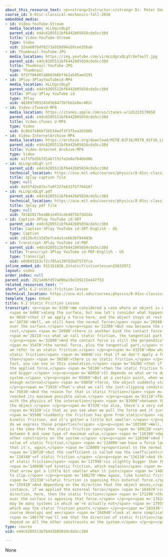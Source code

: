 ```yaml
---
about_this_resource_text: <p><strong>Instructor:</strong> Dr. Peter Dourmashkin</p>
course_id: 8-01sc-classical-mechanics-fall-2016
embedded_media:
- id: Video-YouTube-Stream
  media_location: mLLUgcvQLgY
  parent_uid: e4dc6205511bf6442b05034cda5cc30d
  title: Video-YouTube-Stream
  type: Video
  uid: 32ea607bdf6273a910d94a59cee35bab
- id: Thumbnail-YouTube-JPG
  media_location: https://img.youtube.com/vi/mLLUgcvQLgY/default.jpg
  parent_uid: e4dc6205511bf6442b05034cda5cc30d
  title: Thumbnail-YouTube-JPG
  type: Thumbnail
  uid: 9f3ff04407a866506bf4b2a545aed191
- id: 3Play-3PlayYouTubeid-MP4
  media_location: mLLUgcvQLgY
  parent_uid: e4dc6205511bf6442b05034cda5cc30d
  title: 3Play-3Play YouTube id
  type: 3Play
  uid: 482697d932454568473b7bb2e0ec402c
- id: Video-iTunesU-MP4
  media_location: https://itunes.apple.com/us/itunes-u/id1223579658
  parent_uid: e4dc6205511bf6442b05034cda5cc30d
  title: Video-iTunes U-MP4
  type: Video
  uid: 0c8bd7e066f26534edf3f3f5ea2b3d6b
- id: Video-InternetArchive-MP4
  media_location: https://archive.org/download/MIT8.01F16/MIT8_01F16_L06v02_360p.mp4
  parent_uid: e4dc6205511bf6442b05034cda5cc30d
  title: Video-Internet Archive-MP4
  type: Video
  uid: a1f3fbd5b7d1ab7151fe2e0a784bbd6b
- id: mLLUgcvQLgY.srt
  parent_uid: e4dc6205511bf6442b05034cda5cc30d
  technical_location: https://ocw.mit.edu/courses/physics/8-01sc-classical-mechanics-fall-2016/week-2-newtons-laws/6.2-static-friction-lesson/6.2-static-friction-lesson/mLLUgcvQLgY.srt
  title: 3play caption file
  type: null
  uid: 4a557d2e87ec7a0f22fe633757764167
- id: mLLUgcvQLgY.pdf
  parent_uid: e4dc6205511bf6442b05034cda5cc30d
  technical_location: https://ocw.mit.edu/courses/physics/8-01sc-classical-mechanics-fall-2016/week-2-newtons-laws/6.2-static-friction-lesson/6.2-static-friction-lesson/mLLUgcvQLgY.pdf
  title: 3play pdf file
  type: null
  uid: 78182017bea0b1e453cde4075bfdd2da
- id: Caption-3Play YouTube id-SRT
  parent_uid: e4dc6205511bf6442b05034cda5cc30d
  title: Caption-3Play YouTube id-SRT-English - US
  type: Caption
  uid: c8126c6113d3e7ce4a1ce6b3bf94493b
- id: Transcript-3Play YouTube id-PDF
  parent_uid: e4dc6205511bf6442b05034cda5cc30d
  title: Transcript-3Play YouTube id-PDF-English - US
  type: Transcript
  uid: e8d6851b3c72c705a139f02bd7573fca
inline_embed_id: 551161836.2staticfrictionlesson25632972
layout: video
order_index: null
parent_uid: 28214d6fd57a80ba19e339215e447f53
related_resources_text: ''
short_url: 6.2-static-friction-lesson
technical_location: https://ocw.mit.edu/courses/physics/8-01sc-classical-mechanics-fall-2016/week-2-newtons-laws/6.2-static-friction-lesson/6.2-static-friction-lesson
template_type: Embed
title: 6.2 Static Friction Lesson
transcript: <p><span m='4350'>We considered a case where an object is moving</span>
  <span m='6480'>along the surface, but now let's consider what happens,</span> <span
  m='9810'>that if we apply a force here, and the object stays at rest.</span> </p><p><span
  m='16730'>Well, we still have the normal force</span> <span m='20580'>distributed
  over the surface.</span> </p><p><span m='22300'>But now because the object is at
  rest,</span> <span m='24990'>there is another kind the contact force now</span>
  <span m='28210'>is what we call static friction, the tangential part of that.</span>
  </p><p><span m='32890'>And the contact force is still the perpendicular part,</span>
  <span m='35470'>the normal force, plus the tangential part,</span> <span m='38520'>which
  we refer to as static friction.</span> </p><p><span m='43250'>Now what happens with
  static friction</span> <span m='46040'>is that if we don't apply a force at all,
  then</span> <span m='50280'>there is no static friction.</span> </p><p><span m='51550'>In
  fact, you can see in this simulation,</span> <span m='54200'>that if we slowly increase
  the applied force,</span> <span m='58100'>then the static friction force gets bigger
  and bigger.</span> </p><p><span m='60950'>It depends on what we're doing to the
  system.</span> </p><p><span m='65069'>But at a certain point, when we apply a large
  enough external</span> <span m='69850'>force, the object suddenly starts to slip.</span>
  </p><p><span m='73920'>That's what we call the just-slipping condition.</span> </p><p><span
  m='76030'>And the reason for that is static friction</span> <span m='78240'>has
  reached its maximum possible value.</span> </p><p><span m='81110'>That has to do
  with the physics of the interaction</span> <span m='83990'>between the surface and
  the object.</span> </p><p><span m='87330'>So also, there's a very subtle thing,</span>
  <span m='91320'>is that as you see when we pull the force and it just slips,</span>
  <span m='95500'>suddenly the friction has gone from static</span> <span m='98130'>to
  kinetic friction, and it's gotten a little bit smaller.</span> </p><p><span m='101690'>How
  do we express those properties?</span> </p><p><span m='103580'>Well, what we have
  is the idea that the static friction can</span> <span m='109130'>vary in magnitude
  between 0 and some type of maximum value,</span> <span m='116380'>depending on the
  other constraints on the system.</span> </p><p><span m='120340'>And the maximum
  value of static friction,</span> <span m='124090'>we have a force law, which is
  that it's, again,</span> <span m='128009'>proportional to the normal force,</span>
  <span m='130720'>but the coefficient is called now the coefficient</span> <span
  m='134340'>of static friction.</span> </p><p><span m='136130'>And this coefficient
  of static friction</span> <span m='137990'>is slightly bigger than the coefficient</span>
  <span m='140690'>of kinetic friction, which explains</span> <span m='142620'>why
  that arrow got a little bit smaller when it just</span> <span m='146070'>started
  to slip.</span> </p><p><span m='148270'>Now again, like kinetic friction,</span>
  <span m='151310'>static friction is opposing this external force.</span> </p><p><span
  m='155910'>And depending on the direction that the object moves,</span> <span m='159470'>for
  instance, if we applied the external force</span> <span m='164870'>in the opposite
  direction, here, then the static friction</span> <span m='171290'>that's distributed
  over the surface is opposing that force.</span> </p><p><span m='176240'>But there
  may be many systems in which we're actually not</span> <span m='179590'>quite sure
  which way the static friction points.</span> </p><p><span m='183430'>And as the
  course develops and we</span> <span m='184940'>look at more complicated examples,</span>
  <span m='186770'>we'll see that the direction of static friction</span> <span m='190010'>can
  depend on all the other constraints on the system.</span> </p><p></p>
type: course
uid: e4dc6205511bf6442b05034cda5cc30d

---
```

None